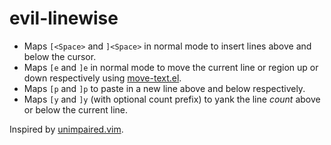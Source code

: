 # evil-linewise

- Maps `[<Space>` and `]<Space>` in normal mode to insert lines above and below the cursor.
- Maps `[e` and `]e` in normal mode to move the current line or region up or down respectively using [move-text.el](http://www.emacswiki.org/emacs/move-text.el).
- Maps `[p` and `]p` to paste in a new line above and below respectively.
- Maps `[y` and `]y` (with optional count prefix) to yank the line *count* above or below the current line.

Inspired by [unimpaired.vim](https://github.com/tpope/vim-unimpaired).
